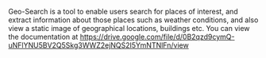 Geo-Search is a tool to enable users search for places of interest, and extract information about those places such as weather conditions, and also view a static image of geographical locations, buildings etc. You can view the documentation at https://drive.google.com/file/d/0B2qzd9cymQ-uNFlYNU5BV2Q5Skg3WWZ2ejNQS2I5YmNTNlFn/view 
